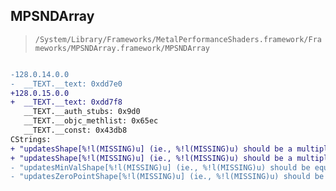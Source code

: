 ## MPSNDArray

> `/System/Library/Frameworks/MetalPerformanceShaders.framework/Frameworks/MPSNDArray.framework/MPSNDArray`

```diff

-128.0.14.0.0
-  __TEXT.__text: 0xdd7e0
+128.0.15.0.0
+  __TEXT.__text: 0xdd7f8
   __TEXT.__auth_stubs: 0x9d0
   __TEXT.__objc_methlist: 0x65ec
   __TEXT.__const: 0x43db8
CStrings:
+ "updatesShape[%!l(MISSING)u] (ie., %!l(MISSING)u) should be a multiple of updatesMinValShape[%!l(MISSING)u] (ie., %!l(MISSING)u)"
+ "updatesShape[%!l(MISSING)u] (ie., %!l(MISSING)u) should be a multiple of updatesZeroPointShape[%!l(MISSING)u] (ie., %!l(MISSING)u)"
- "updatesMinValShape[%!l(MISSING)u] (ie., %!l(MISSING)u) should be equal to updatesScaleShape[%!l(MISSING)u] (ie., %!l(MISSING)u)"
- "updatesZeroPointShape[%!l(MISSING)u] (ie., %!l(MISSING)u) should be equal to updatesScaleShape[%!l(MISSING)u] (ie., %!l(MISSING)u)"

```
